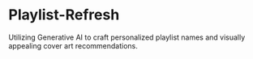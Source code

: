 # Playlist-Refresh
Utilizing Generative AI to craft personalized playlist names and visually appealing cover art recommendations.

